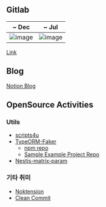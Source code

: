 ## Gitlab

| ~ Dec | ~ Jul |
|--|--|
| ![image](https://github.com/j1i-ian/j1i-ian/assets/13825203/b3f5ac46-9f68-433c-b728-806c219beab7) | ![image](https://github.com/user-attachments/assets/55a6cc4a-a3d7-43ba-97cc-02a8013bf859) |


[Link](https://gitlab.com/cyan-kinesin)

## Blog

[Notion Blog](https://organic-roof-98f.notion.site/alan-blog-a1d4f82748b84be48a20553380bf8c85)

## OpenSource Activities

### Utils

* [scripts4u](https://github.com/j1i-ian/scripts4u)
* [TypeORM-Faker](https://gitlab.com/typeorm-faker/typeorm-faker)
    * [npm repo](https://www.npmjs.com/package/typeorm-faker)
    * [Sample Example Project Repo](https://gitlab.com/typeorm-faker/typeorm-fake-sample)
* [Nestjs-matrix-param](https://gitlab.com/cyan-kinesin/nestjsx-matrix-param)

### 기타 취미

* [Noktension](https://gitlab.com/cyan-kinesin/noktension)
* [Clean Commit](https://gitlab.com/clean-commit)
